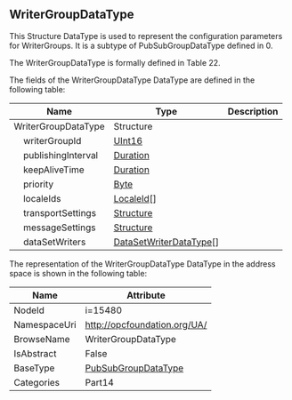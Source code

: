 <!-- datatype -->
## WriterGroupDataType
This Structure DataType is used to represent the configuration parameters for WriterGroups. It is a subtype of PubSubGroupDataType defined in 0.

The WriterGroupDataType is formally defined in Table 22.  
<!-- end of description -->
The fields of the WriterGroupDataType DataType are defined in the following table:  

|Name|Type|Description|
|---|---|---|
|WriterGroupDataType|Structure||
|&nbsp;&nbsp;&nbsp;&nbsp;writerGroupId|[UInt16](../../../Part3/DataTypes/UInt16/readme.md)||
|&nbsp;&nbsp;&nbsp;&nbsp;publishingInterval|[Duration](../../../Part3/DataTypes/Duration/readme.md)||
|&nbsp;&nbsp;&nbsp;&nbsp;keepAliveTime|[Duration](../../../Part3/DataTypes/Duration/readme.md)||
|&nbsp;&nbsp;&nbsp;&nbsp;priority|[Byte](../../../Part3/DataTypes/Byte/readme.md)||
|&nbsp;&nbsp;&nbsp;&nbsp;localeIds|[LocaleId](../../../Part3/DataTypes/LocaleId/readme.md)[]||
|&nbsp;&nbsp;&nbsp;&nbsp;transportSettings|[Structure](../../../Part3/DataTypes/Structure/readme.md)||
|&nbsp;&nbsp;&nbsp;&nbsp;messageSettings|[Structure](../../../Part3/DataTypes/Structure/readme.md)||
|&nbsp;&nbsp;&nbsp;&nbsp;dataSetWriters|[DataSetWriterDataType](../../../Part14/DataTypes/DataSetWriterDataType/readme.md)[]||

The representation of the WriterGroupDataType DataType in the address space is shown in the following table:  

|Name|Attribute|
|---|---|
|NodeId|i=15480|
|NamespaceUri|http://opcfoundation.org/UA/|
|BrowseName|WriterGroupDataType|
|IsAbstract|False|
|BaseType|[PubSubGroupDataType](../../../Part14/DataTypes/PubSubGroupDataType/readme.md)|
|Categories|Part14|

